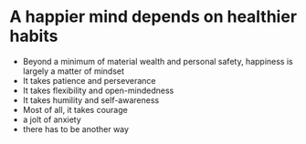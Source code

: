 # A happier mind depends on healthier habits

* Beyond a minimum of material wealth and personal safety, happiness is largely a matter of mindset
* It takes patience and perseverance
* It takes flexibility and open-mindedness
* It takes humility and self-awareness
* Most of all, it takes courage
* a jolt of anxiety
* there has to be another way
